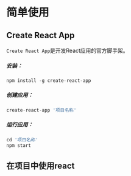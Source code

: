 # 简单使用

## Create React App

`Create React App`是开发React应用的官方脚手架。

##### 安装：

```js
npm install -g create-react-app
```

##### 创建应用：

```js
create-react-app '项目名称'
```

##### 运行应用：

```js
cd '项目名称'
npm start
```

## 在项目中使用react



